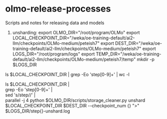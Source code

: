 # olmo-release-processes
Scripts and notes for releasing data and models

1. unsharding:
export OLMO_DIR="/root/program/OLMo"
export LOCAL_CHECKPOINT_DIR="/weka/oe-training-default/ai2-llm/checkpoints/OLMo-medium/peteish7"
export DEST_DIR="/weka/oe-training-default/ai2-llm/checkpoints/OLMo-medium/peteish7"
export LOGS_DIR="/root/program/logs"
export TEMP_DIR="/weka/oe-training-default/ai2-llm/checkpoints/OLMo-medium/peteish7/temp"
mkdir -p $LOGS_DIR

<!-- how many checkpoints are in your directory -->
ls $LOCAL_CHECKPOINT_DIR | grep -Eo 'step[0-9]+' | wc -l

<!-- Run -->
ls $LOCAL_CHECKPOINT_DIR | \
    grep -Eo 'step[0-9]+' | \
    sed 's/step//' | \
    parallel -j 4 python $OLMO_DIR/scripts/storage_cleaner.py unshard $LOCAL_CHECKPOINT_DIR $DEST_DIR --checkpoint_num {} ">" $LOGS_DIR/step{}-unshard.log